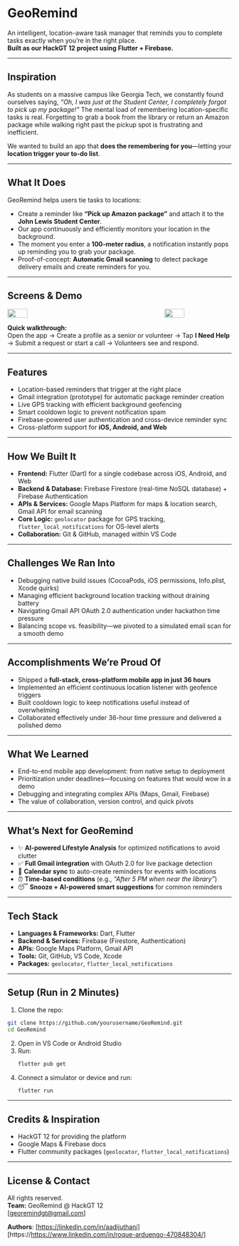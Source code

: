 # GeoRemind  
An intelligent, location-aware task manager that reminds you to complete tasks exactly when you’re in the right place.  
**Built as our HackGT 12 project using Flutter + Firebase.**

---

## Inspiration  
As students on a massive campus like Georgia Tech, we constantly found ourselves saying, *“Oh, I was just at the Student Center, I completely forgot to pick up my package!”* The mental load of remembering location-specific tasks is real. Forgetting to grab a book from the library or return an Amazon package while walking right past the pickup spot is frustrating and inefficient.  

We wanted to build an app that **does the remembering for you**—letting your **location trigger your to-do list**.

---

## What It Does  
GeoRemind helps users tie tasks to locations:  

- Create a reminder like **“Pick up Amazon package”** and attach it to the **John Lewis Student Center**.  
- Our app continuously and efficiently monitors your location in the background.  
- The moment you enter a **100-meter radius**, a notification instantly pops up reminding you to grab your package.  
- Proof-of-concept: **Automatic Gmail scanning** to detect package delivery emails and create reminders for you.

---

## Screens & Demo  
<div style="display: flex; justify-content: space-between;">
  <img src="SeniorHome View.png" width="30%"/>
  <img src="VolunteerHome View.png" width="30%"/>
</div>

**Quick walkthrough:**  
Open the app → Create a profile as a senior or volunteer → Tap **I Need Help** → Submit a request or start a call → Volunteers see and respond.

---

## Features  
- Location-based reminders that trigger at the right place  
- Gmail integration (prototype) for automatic package reminder creation  
- Live GPS tracking with efficient background geofencing  
- Smart cooldown logic to prevent notification spam  
- Firebase-powered user authentication and cross-device reminder sync  
- Cross-platform support for **iOS, Android, and Web**  

---

## How We Built It  
- **Frontend:** Flutter (Dart) for a single codebase across iOS, Android, and Web  
- **Backend & Database:** Firebase Firestore (real-time NoSQL database) + Firebase Authentication  
- **APIs & Services:** Google Maps Platform for maps & location search, Gmail API for email scanning  
- **Core Logic:** `geolocator` package for GPS tracking, `flutter_local_notifications` for OS-level alerts  
- **Collaboration:** Git & GitHub, managed within VS Code  

---

## Challenges We Ran Into  
- Debugging native build issues (CocoaPods, iOS permissions, Info.plist, Xcode quirks)  
- Managing efficient background location tracking without draining battery  
- Navigating Gmail API OAuth 2.0 authentication under hackathon time pressure  
- Balancing scope vs. feasibility—we pivoted to a simulated email scan for a smooth demo  

---

## Accomplishments We’re Proud Of  
- Shipped a **full-stack, cross-platform mobile app in just 36 hours**  
- Implemented an efficient continuous location listener with geofence triggers  
- Built cooldown logic to keep notifications useful instead of overwhelming  
- Collaborated effectively under 36-hour time pressure and delivered a polished demo  

---

## What We Learned  
- End-to-end mobile app development: from native setup to deployment  
- Prioritization under deadlines—focusing on features that would wow in a demo  
- Debugging and integrating complex APIs (Maps, Gmail, Firebase)  
- The value of collaboration, version control, and quick pivots  

---

## What’s Next for GeoRemind  
- ✨ **AI-powered Lifestyle Analysis** for optimized notifications to avoid clutter
- ✅ **Full Gmail integration** with OAuth 2.0 for live package detection  
- 📅 **Calendar sync** to auto-create reminders for events with locations  
- ⏰ **Time-based conditions** (e.g., *“After 5 PM when near the library”*)  
- 😴 **Snooze + AI-powered smart suggestions** for common reminders  

---

## Tech Stack  
- **Languages & Frameworks:** Dart, Flutter  
- **Backend & Services:** Firebase (Firestore, Authentication)  
- **APIs:** Google Maps Platform, Gmail API  
- **Tools:** Git, GitHub, VS Code, Xcode  
- **Packages:** `geolocator`, `flutter_local_notifications`  

---

## Setup (Run in 2 Minutes)
1. Clone the repo:  
```bash
git clone https://github.com/yourusername/GeoRemind.git  
cd GeoRemind  
```  
2. Open in VS Code or Android Studio  
3. Run:
   ```bash
   flutter pub get
   ```  
4. Connect a simulator or device and run:
   ```bash  
   flutter run  
   ```  

---

## Credits & Inspiration  
- HackGT 12 for providing the platform  
- Google Maps & Firebase docs  
- Flutter community packages (`geolocator`, `flutter_local_notifications`)  

---

## License & Contact
All rights reserved.  
**Team:** GeoRemind @ HackGT 12  
[georemindgt@gmail.com]  

**Authors**:
[https://linkedin.com/in/aadijuthani]  
[https://https://www.linkedin.com/in/roque-arduengo-470848304/]  
